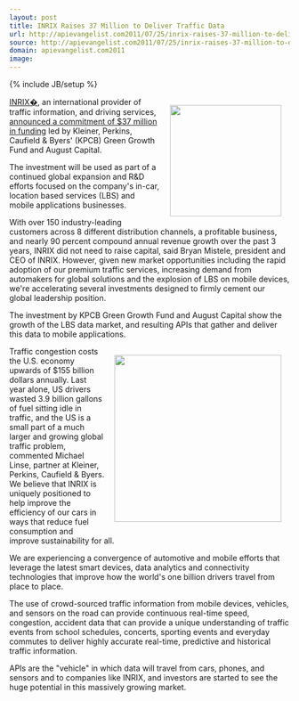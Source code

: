 ```yaml
---
layout: post
title: INRIX Raises 37 Million to Deliver Traffic Data
url: http://apievangelist.com2011/07/25/inrix-raises-37-million-to-deliver-traffic-data/
source: http://apievangelist.com2011/07/25/inrix-raises-37-million-to-deliver-traffic-data/
domain: apievangelist.com2011
image: 
---
```

{% include JB/setup %}
<p><a href="http://www.inrix.com/"><img style="padding: 15px;" src="http://kinlane-productions.s3.amazonaws.com/api-evangelist/inrix/inrix-logo.gif" alt="" width="200" align="right" /></a><a href="http://www.inrix.com/">INRIX�</a>, an international provider of traffic information, and driving services, <a title="announced a commitment of $37 million in funding" href="http://www.inrix.com/pressrelease.asp?ID=133">announced a commitment of $37 million in funding</a> led by Kleiner, Perkins, Caufield &amp; Byers' (KPCB) Green Growth Fund and August Capital.</p>
<p>The investment will be used as part of a continued global expansion and R&amp;D efforts focused on the company's in-car, location based services (LBS) and mobile applications businesses.</p>
<p>With over 150 industry-leading customers across 8 different distribution channels, a profitable business, and nearly 90 percent compound annual revenue growth over the past 3 years, INRIX did not need to raise capital, said Bryan Mistele, president and CEO of INRIX. However, given new market opportunities including the rapid adoption of our premium traffic services, increasing demand from automakers for global solutions and the explosion of LBS on mobile devices, we're accelerating several investments designed to firmly cement our global leadership position.</p>
<p>The investment by KPCB Green Growth Fund and August Capital show the growth of the LBS data market, and resulting APIs that gather and deliver this data to mobile applications.</p>
<p><img style="padding: 15px;" src="http://kinlane-productions.s3.amazonaws.com/api-evangelist/inrix/inrix-traffic-mobile-applications.jpg" alt="" width="300" align="right" />Traffic congestion costs the U.S. economy upwards of $155 billion dollars annually. Last year alone, US drivers wasted 3.9 billion gallons of fuel sitting idle in traffic, and the US is a small part of a much larger and growing global traffic problem, commented Michael Linse, partner at Kleiner, Perkins, Caufield &amp; Byers. We believe that INRIX is uniquely positioned to help improve the efficiency of our cars in ways that reduce fuel consumption and improve sustainability for all.</p>
<p>We are experiencing a convergence of automotive and mobile efforts that leverage the latest smart devices, data analytics and connectivity technologies that improve how the world's one billion drivers travel from place to place.</p>
<p>The use of crowd-sourced traffic information from mobile devices, vehicles, and sensors on the road can provide continuous real-time speed, congestion, accident data that can provide a unique understanding of traffic events from school schedules, concerts, sporting events and everyday commutes to deliver highly accurate real-time, predictive and historical traffic information.</p>
<p>APIs are the "vehicle" in which data will travel from cars, phones, and sensors and to companies like INRIX, and investors are started to see the huge potential in this massively growing market.</p>
